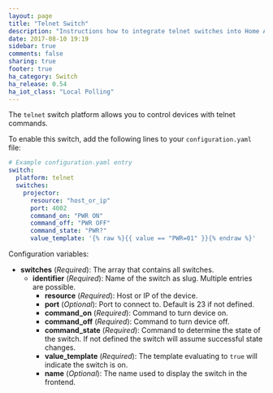 ```yaml
---
layout: page
title: "Telnet Switch"
description: "Instructions how to integrate telnet switches into Home Assistant."
date: 2017-08-10 19:19
sidebar: true
comments: false
sharing: true
footer: true
ha_category: Switch
ha_release: 0.54
ha_iot_class: "Local Polling"
---
```



The `telnet` switch platform allows you to control devices with telnet commands.

To enable this switch, add the following lines to your `configuration.yaml` file:

```yaml
# Example configuration.yaml entry
switch:
  platform: telnet
  switches:
    projector:
      resource: "host_or_ip"
      port: 4002
      command_on: "PWR ON"
      command_off: "PWR OFF"
      command_state: "PWR?"
      value_template: '{% raw %}{{ value == "PWR=01" }}{% endraw %}'
```

Configuration variables:

- **switches** (*Required*): The array that contains all switches.
  - **identifier** (*Required*): Name of the switch as slug. Multiple entries are possible.
    - **resource** (*Required*): Host or IP of the device.
    - **port** (*Optional*): Port to connect to. Default is 23 if not defined.
    - **command_on** (*Required*): Command to turn device on.
    - **command_off** (*Required*): Command to turn device off.
    - **command_state** (*Required*): Command to determine the state of the switch. If not defined the switch will assume successful state changes.
    - **value_template** (*Required*): The template evaluating to `true` will indicate the switch is on.
    - **name** (*Optional*): The name used to display the switch in the frontend.

